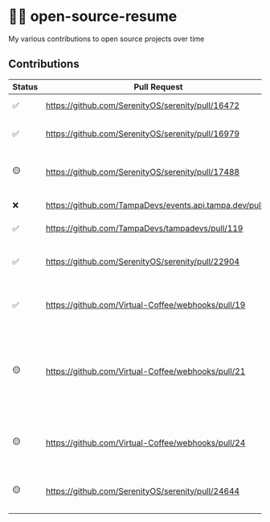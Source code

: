 # 👨‍💻 open-source-resume

My various contributions to open source projects over time

## Contributions

| Status | Pull Request                                                                                    | Description                                                          | Date |
|--------------------------------------|-----------------------------------------------------------|----------------------------------|------------------------------------|
| ✅ | https://github.com/SerenityOS/serenity/pull/16472                                               | Add man page for the dd command                                      | 12/2022 |
| ✅ | https://github.com/SerenityOS/serenity/pull/16979                                               | HexEditor: Add strings to the value inspector                        | 02/2023 |
| 🟡 | https://github.com/SerenityOS/serenity/pull/17488                                               | HexEditor: Display control characters in the value inspector         | 05/2023 |
| ❌ | https://github.com/TampaDevs/events.api.tampa.dev/pull/6                                        | Add Next Event widget endpoint                                       | 07/2023 |
| ✅ | https://github.com/TampaDevs/tampadevs/pull/119                                                 | Add post-donation thank you page                                     | 09/2023 |
| ✅ | https://github.com/SerenityOS/serenity/pull/22904                                               | Shell: Use reverse iterators for string-based history event searches | 01/2024 |
| ✅ | https://github.com/Virtual-Coffee/webhooks/pull/19                                              | Add validation logic for zoom-meeting-webhook-handler                | 04/2024 |
| 🟡 | https://github.com/Virtual-Coffee/webhooks/pull/21                                              | Make zoom-meeting-webhook-handler `participant.joined` and `participant.left` retry logic into a background function | 05/2024 |
| 🟡 | https://github.com/Virtual-Coffee/webhooks/pull/24                                              | Send reminder message to both #vc-events and optional second channel | 06/2024 |
| 🟡 | https://github.com/SerenityOS/serenity/pull/24644                                               | LibGUI: Re-rank emoji search results based on query scores | 07/2024 |
